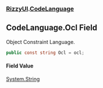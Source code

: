 ### [RizzyUI](RizzyUI 'RizzyUI').[CodeLanguage](RizzyUI.CodeLanguage 'RizzyUI.CodeLanguage')

## CodeLanguage.Ocl Field

Object Constraint Language.

```csharp
public const string Ocl = ocl;
```

#### Field Value
[System.String](https://docs.microsoft.com/en-us/dotnet/api/System.String 'System.String')